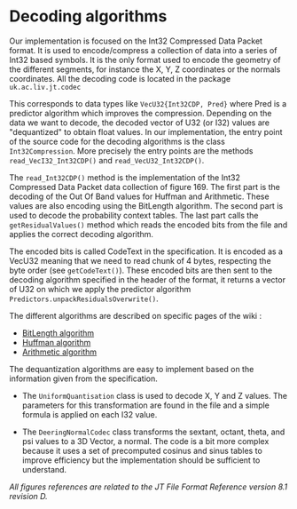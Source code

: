 # Decoding algorithms #


Our implementation is focused on the Int32 Compressed Data Packet format. It is used to encode/compress a collection of data into a series of Int32 based symbols. It is the only format used to encode the geometry of the different segments, for instance the X, Y, Z coordinates or the normals coordinates. All the decoding code is located in the package `uk.ac.liv.jt.codec`

This corresponds to data types like `VecU32{Int32CDP, Pred}` where Pred is a predictor algorithm which improves the compression. Depending on the data we want to decode, the decoded vector of U32 (or I32) values are "dequantized" to obtain float values. In our implementation, the entry point of the source code for the decoding algorithms is the class `Int32Compression`. More precisely the entry points are the methods `read_VecI32_Int32CDP()` and `read_VecU32_Int32CDP()`.

The `read_Int32CDP()` method is the implementation of the Int32 Compressed Data Packet data collection of figure 169. The first part is the decoding of the Out Of Band values for Huffman and Arithmetic. These values are also encoding using the BitLength algorithm. The second part is used to decode the probability context tables. The last part calls the `getResidualValues()` method which reads the encoded bits from the file and applies the correct decoding algorithm.

The encoded bits is called CodeText in the specification. It is encoded as a VecU32 meaning that we need to read chunk of 4 bytes, respecting the byte order (see `getCodeText()`). These encoded bits are then sent to the decoding algorithm specified in the header of the format, it returns a vector of U32 on which we apply the predictor algorithm `Predictors.unpackResidualsOverwrite()`.

The different algorithms are described on specific pages of the wiki :
  * [BitLength algorithm](BitLengthDecoding.md)
  * [Huffman algorithm](HuffmanDecoding.md)
  * [Arithmetic algorithm](ArithmeticDecoding.md)

The dequantization algorithms are easy to implement based on the information given from the specification.

  * The `UniformQuantisation` class is used to decode X, Y and Z values. The parameters for this transformation are found in the file and a simple formula is applied on each I32 value.

  * The `DeeringNormalCodec` class transforms the sextant, octant, theta, and psi values to a 3D Vector, a normal. The code is a bit more complex because it uses a set of precomputed cosinus and sinus tables to improve efficiency but the implementation should be sufficient to understand.


_All figures references are related to the JT File Format Reference version 8.1 revision D._